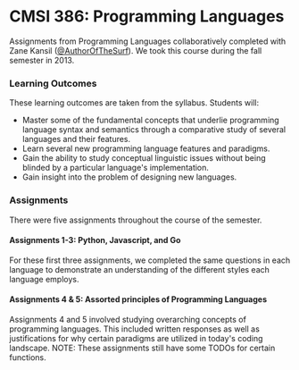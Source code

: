 CMSI 386: Programming Languages
===============================

Assignments from Programming Languages collaboratively completed with Zane Kansil ([@AuthorOfTheSurf](http://github.com/AuthorOfTheSurf)). We took this course during the fall semester in 2013.

###	Learning Outcomes

These learning outcomes are taken from the syllabus. Students will:

* Master some of the fundamental concepts that underlie programming language syntax and semantics through a comparative study of several languages and their features.
* Learn several new programming language features and paradigms.
* Gain the ability to study conceptual linguistic issues without being blinded by a particular language's implementation.
* Gain insight into the problem of designing new languages.

### Assignments

There were five assignments throughout the course of the semester.

#### Assignments 1-3: Python, Javascript, and Go

For these first three assignments, we completed the same questions in each language to demonstrate an understanding of the different styles each language employs.

#### Assignments 4 & 5: Assorted principles of Programming Languages

Assignments 4 and 5 involved studying overarching concepts of programming languages. This included written responses as well as justifications for why certain paradigms are utilized in today's coding landscape. NOTE: These assignments still have some TODOs for certain functions.
